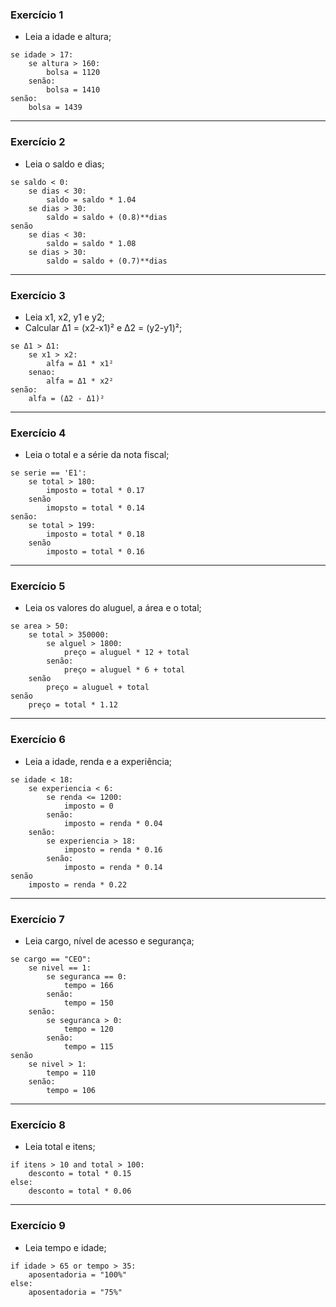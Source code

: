 ### Exercício 1

- Leia a idade e altura;

````
se idade > 17:
    se altura > 160:
        bolsa = 1120
    senão:
        bolsa = 1410
senão:
    bolsa = 1439
````
<hr>

### Exercício 2

- Leia o saldo e dias;

````
se saldo < 0:
    se dias < 30:
        saldo = saldo * 1.04
    se dias > 30:
        saldo = saldo + (0.8)**dias
senão
    se dias < 30:
        saldo = saldo * 1.08
    se dias > 30:
        saldo = saldo + (0.7)**dias
````
<hr>

### Exercício 3

- Leia x1, x2, y1 e y2;
- Calcular Δ1 = (x2-x1)² e Δ2 = (y2-y1)²;

````
se Δ1 > Δ1:
    se x1 > x2:
        alfa = Δ1 * x1²
    senao:
        alfa = Δ1 * x2²
senão:
    alfa = (Δ2 - Δ1)²
````
<hr>

### Exercício 4

- Leia o total e a série da nota fiscal;

````
se serie == 'E1':
    se total > 180:
        imposto = total * 0.17
    senão
        imopsto = total * 0.14
senão:
    se total > 199:
        imposto = total * 0.18
    senão
        imposto = total * 0.16
````
<hr>

### Exercício 5

- Leia os valores do aluguel, a área e o total;

````
se area > 50:
    se total > 350000:
        se alguel > 1800:
            preço = aluguel * 12 + total
        senão:
            preço = aluguel * 6 + total
    senão
        preço = aluguel + total
senão
    preço = total * 1.12
````
<hr>

### Exercício 6

- Leia a idade, renda e a experiência;

````
se idade < 18:
    se experiencia < 6:
        se renda <= 1200:
            imposto = 0
        senão:
            imposto = renda * 0.04
    senão:
        se experiencia > 18:
            imposto = renda * 0.16
        senão:
            imposto = renda * 0.14
senão
    imposto = renda * 0.22
````
<hr>

### Exercício 7

- Leia cargo, nível de acesso e segurança;

````
se cargo == "CEO":
    se nivel == 1:
        se seguranca == 0:
            tempo = 166
        senão:
            tempo = 150
    senão:
        se seguranca > 0:
            tempo = 120
        senão:
            tempo = 115
senão
    se nivel > 1:
        tempo = 110
    senão:
        tempo = 106
````
<hr>

### Exercício 8

- Leia total e itens;

````
if itens > 10 and total > 100:
    desconto = total * 0.15
else:
    desconto = total * 0.06
````
<hr>

### Exercício 9

- Leia tempo e idade;

````
if idade > 65 or tempo > 35:
    aposentadoria = "100%"
else:
    aposentadoria = "75%"
````





